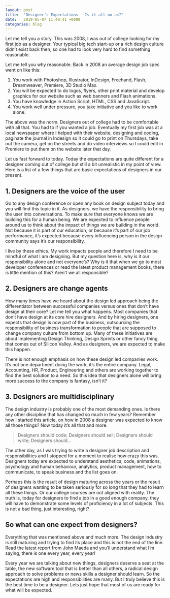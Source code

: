 ```yaml
---
layout: post
title:  "Designer’s Expectations — Is it all on us?"
date:   2019-05-07 11:49:41 +0000
categories: blog
---
```

<p>
Let me tell you a story. This was 2008, I was out of college looking for my first job as a designer. Your typical big tech start-up or a rich design culture didn’t exist back then, so one had to look very hard to find something reasonable.
</p>
<p>
Let me tell you why reasonable. Back in 2008 an average design job spec went on like this:
</p>
<ol>
  <li>You work with Photoshop, Illustrator, InDesign, Freehand, Flash, Dreamweaver, Premiere, 3D Studio Max.</li>
  <li>You will be expected to do logos, flyers, other print material and develop graphics for our website such as web banners and Flash animations.</li>
  <li>You have knowledge in Action Script, HTML, CSS and JavaScript.
</li>
  <li>You work well under pressure, you take initiative and you like to work alone.</li>
</ol>
<p>The above was the norm. Designers out of college had to be comfortable with all that. You had to if you wanted a job. Eventually my first job was at a local newspaper where I helped with their website, designing and coding, paginate the journal in Indesign so it could go to print on Thursdays, take out the camera, get on the streets and do video interviews so I could edit in Premiere to put them on the website later that day.</p>
<p>Let us fast forward to today. Today the expectations are quite different for a designer coming out of college but still a bit unrealistic in my point of view. Here is a list of a few things that are basic expectations of designers in our present.</p>
<h2>1. Designers are the voice of the user</h2>
<p>Go to any design conference or open any book on design subject today and you will find this topic in it. As designers, we have the responsibility to bring the user into conversations. To make sure that everyone knows we are building this for a human being. We are expected to influence people around us to think about the impact of things we are building in the world. Not because it is part of our education, or because it’s part of our job performance, it’s expected because every influencing person in the design community says it’s our responsibility.</p>
<p>I live by these ethics. My work impacts people and therefore I need to be mindful of what I am designing. But my question here is, why is it our responsibility alone and not everyone’s? Why is it that when we go to most developer conferences or read the latest product management books, there is little mention of this? Aren’t we all responsible?</p>
<h2>2. Designers are change agents</h2>
<p>How many times have we heard about the design led approach being the differentiator between successful companies versus ones that don’t have design at their core? Let me tell you what happens. Most companies that don’t have design at its core hire designers. And by hiring designers, one expects that design is now part of the business, outsourcing the responsibility of business transformation to people that are supposed to change company culture from bottom up. Many of these initiatives are about implementing Design Thinking, Design Sprints or other fancy thing that comes out of Silicon Valley. And as designers, we are expected to make this happen.</p>
<p>There is not enough emphasis on how these design led companies work. It’s not one department doing the work, it’s the entire company. Legal, Accounting, HR, Product, Engineering and others are working together to find the best solution to a need. So this idea that designers alone will bring more success to the company is fantasy, isn’t it?</p>
<h2>3. Designers are multidisciplinary</h2>
<p>The design industry is probably one of the most demanding ones. Is there any other discipline that has changed so much in few years? Remember how I started this article, on how in 2008 a designer was expected to know all those things? Now today it’s all that and more.</p>
<blockquote>Designers should code; Designers should sell; Designers should write; Designers should…</blockquote>
<p>The other day, as I was trying to write a designer job description and responsibilities and I stopped for a moment to realise how crazy this was. Designers today are expected to understand aesthetics, code, animations, psychology and human behaviour, analytics, product management, how to communicate, to speak business and the list goes on.</p>
<p>Perhaps this is the result of design maturing across the years or the result of designers wanting to be taken seriously for so long that they had to learn all these things. Or our college courses are not aligned with reality. The truth is, today for designers to find a job in a good enough company, they will have to demonstrate some levels of proficiency in a lot of subjects. This is not a bad thing, just interesting, right?</p>
<h2>So what can one expect from designers?</h2>
<p>Everything that was mentioned above and much more. The design industry is still maturing and trying to find its place and this is not the end of the line. Read the latest report from John Maeda and you’ll understand what I’m saying, there is one every year, every year!</p>
<p>Every year we are talking about new things, designers deserve a seat at the table, the new software tool that is better than all others, a radical design approach to solve problems or news skills a designer should learn. So the expectations are high and responsibilities are many. But I truly believe this is the best time to be a designer. Lets just hope that most of us are ready for what will be expected.</p>
